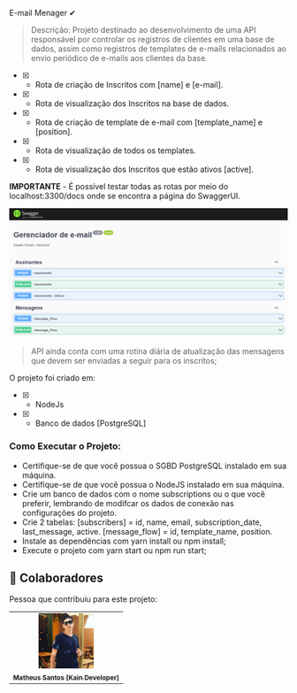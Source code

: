 E-mail Menager ✔ <br>

> Descrição:
Projeto destinado ao desenvolvimento de uma API responsável por controlar os registros de clientes em uma base de dados, assim como registros de templates de e-mails relacionados ao envio periódico de e-mails aos clientes da base.

- [x] - Rota de criação de Inscritos com [name] e [e-mail].
- [x] - Rota de visualização dos Inscritos na base de dados.
- [x] - Rota de criação de template de e-mail com [template_name] e [position].
- [x] - Rota de visualização de todos os templates.
- [x] - Rota de visualização dos Inscritos que estão ativos [active].

**IMPORTANTE** - É possível testar todas as rotas por meio do localhost:3300/docs onde se encontra a página do SwaggerUI.

<img src="./src/img/print-swagger.PNG" alt="Rotas Swagger" /> 

> API ainda conta com uma rotina diária de atualização das mensagens que devem ser enviadas a seguir para os inscritos;

O projeto foi criado em:

- [x] - NodeJs
- [x] - Banco de dados [PostgreSQL]

### Como Executar o Projeto:

- Certifique-se de que você possua o SGBD PostgreSQL instalado em sua máquina.
- Certifique-se de que você possua o NodeJS instalado em sua máquina.
- Crie um banco de dados com o nome subscriptions ou o que você preferir, lembrando de modifcar os dados de conexão nas configurações do projeto.
- Crie 2 tabelas:
  [subscribers] = id, name, email, subscription_date, last_message, active.
  [message_flow] = id, template_name, position.
- Instale as dependências com yarn install ou npm install;
- Execute o projeto com yarn start ou npm run start;

## 🤝 Colaboradores

Pessoa que contribuiu para este projeto:

<table>
  <tr>
    <td align="center">
      <a href="https://kain-prog.github.io/kain">
        <img src="./src/img/kain perfil 2 branco azul.jpeg" width="100px;" alt="Foto Kain"/><br>
        <sub>
          <b>Matheus Santos [Kain Developer]</b>
        </sub>
      </a>
    </td>
  </tr>
</table>
